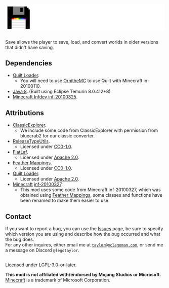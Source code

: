 # ![](./assets/logo.png)  
Save allows the player to save, load, and convert worlds in older versions that didn't have saving.  

## Dependencies  
- [Quilt Loader](https://quiltmc.org/).  
  - You will need to use [OrnitheMC](https://ornithemc.net/) to use Quilt with Minecraft in-20100110.  
- [Java 8](https://adoptium.net/temurin/releases/?version=8). (Built using Eclipse Temurin 8.0.412+8)  
- [Minecraft Infdev inf-20100325](https://minecraft.wiki/w/Java_Edition_Infdev_20100325).  

## Attributions  
- [ClassicExplorer](https://github.com/bluecrab2/ClassicExplorer).  
  - We include some code from ClassicExplorer with permission from bluecrab2 for our classic converter.  
- [ReleaseTypeUtils](https://github.com/mclegoMan/releasetypeutils).  
  - Licensed under [CC0-1.0](https://creativecommons.org/publicdomain/zero/1.0/legalcode.txt).  
- [FlatLaf](https://github.com/JFormDesigner/FlatLaf/).
  - Licensed under [Apache 2.0](https://github.com/JFormDesigner/FlatLaf/blob/main/LICENSE).  
- [Feather Mappings](https://github.com/OrnitheMC/feather-mappings).  
  - Licensed under [CC0-1.0](https://github.com/OrnitheMC/feather-mappings/blob/main/LICENSE).  
- [Quilt Loader](https://quiltmc.org/).  
  - Licensed under [Apache 2.0](https://github.com/QuiltMC/quilt-loader/blob/develop/LICENSE).  
- [Minecraft](https://www.minecraft.net/) [inf-20100327](https://minecraft.wiki/w/Java_Edition_Infdev_20100327).  
  - This mod uses some code from Minecraft inf-20100327, which was obtained using [Feather Mappings](https://github.com/OrnitheMC/feather-mappings), some classes and functions have been renamed to make them easier to use.  

## Contact  
If you want to report a bug, you can use the [Issues](https://github.com/mclegoman/mclm_save/issues) page, be sure to specify which version you are using and describe how the bug occurred and what the bug does.  
For any other inquires, either email me at [`taylor@mclegoman.com`](mailto://taylor@mclegoman.com), or send me a message on Discord `@legotaylor`.  

##  
Licensed under LGPL-3.0-or-later.

**This mod is not affiliated with/endorsed by Mojang Studios or Microsoft.**  
[Minecraft](https://minecraft.net/) is a trademark of Microsoft Corporation.  